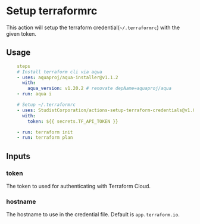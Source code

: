 # Setup terraformrc

This action will setup the terraform credential(`~/.terraformrc`) with the given token.

## Usage

```yaml
    steps
    # Install terraform cli via aqua
    - uses: aquaproj/aqua-installer@v1.1.2
      with:
        aqua_version: v1.20.2 # renovate depName=aquaproj/aqua
    - run: aqua i

    # Setup ~/.terraformrc
    - uses: StudistCorporation/actions-setup-terraform-credentials@v1.0.0
      with:
        token: ${{ secrets.TF_API_TOKEN }}

    - run: terraform init
    - run: terraform plan
```

## Inputs

### token

The token to used for authenticating with Terraform Cloud.

### hostname

The hostname to use in the credential file. 
Default is `app.terraform.io`.

